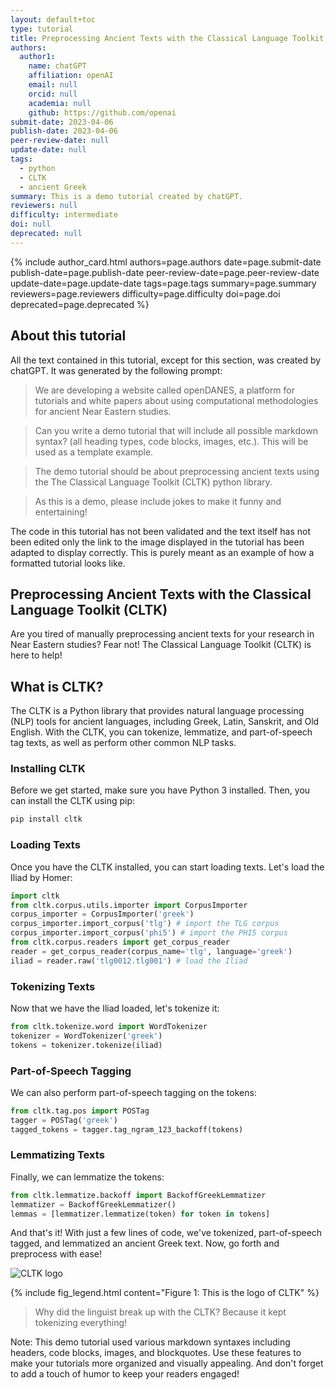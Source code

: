 ```yaml
---
layout: default+toc
type: tutorial
title: Preprocessing Ancient Texts with the Classical Language Toolkit (CLTK)
authors:
  author1:
    name: chatGPT
    affiliation: openAI
    email: null
    orcid: null
    academia: null
    github: https://github.com/openai
submit-date: 2023-04-06
publish-date: 2023-04-06
peer-review-date: null
update-date: null
tags:
  - python
  - CLTK
  - ancient Greek
summary: This is a demo tutorial created by chatGPT.
reviewers: null
difficulty: intermediate
doi: null
deprecated: null
---
```


{% include author_card.html authors=page.authors date=page.submit-date publish-date=page.publish-date peer-review-date=page.peer-review-date update-date=page.update-date tags=page.tags summary=page.summary reviewers=page.reviewers difficulty=page.difficulty doi=page.doi deprecated=page.deprecated %}

## About this tutorial

All the text contained in this tutorial, except for this section, was created by chatGPT. It was generated by the following prompt:

> We are developing a website called openDANES, a platform for tutorials and white papers about using computational methodologies for ancient Near Eastern studies.

> Can you write a demo tutorial that will include all possible markdown syntax? (all heading types, code blocks, images, etc.). This will be used as a template example.

> The demo tutorial should be about preprocessing ancient texts using the The Classical Language Toolkit (CLTK) python library.

> As this is a demo, please include jokes to make it funny and entertaining!

The code in this tutorial has not been validated and the text itself has not been edited only the link to the image displayed in the tutorial has been adapted to display correctly. This is purely meant as an example of how a formatted tutorial looks like.

## Preprocessing Ancient Texts with the Classical Language Toolkit (CLTK)

Are you tired of manually preprocessing ancient texts for your research in Near Eastern studies? Fear not! The Classical Language Toolkit (CLTK) is here to help! 

## What is CLTK?

The CLTK is a Python library that provides natural language processing (NLP) tools for ancient languages, including Greek, Latin, Sanskrit, and Old English. With the CLTK, you can tokenize, lemmatize, and part-of-speech tag texts, as well as perform other common NLP tasks.

### Installing CLTK

Before we get started, make sure you have Python 3 installed. Then, you can install the CLTK using pip:

```python
pip install cltk
```

### Loading Texts

Once you have the CLTK installed, you can start loading texts. Let's load the Iliad by Homer:

```python
import cltk
from cltk.corpus.utils.importer import CorpusImporter
corpus_importer = CorpusImporter('greek')
corpus_importer.import_corpus('tlg') # import the TLG corpus
corpus_importer.import_corpus('phi5') # import the PHI5 corpus
from cltk.corpus.readers import get_corpus_reader
reader = get_corpus_reader(corpus_name='tlg', language='greek')
iliad = reader.raw('tlg0012.tlg001') # load the Iliad
```

### Tokenizing Texts

Now that we have the Iliad loaded, let's tokenize it:

```python
from cltk.tokenize.word import WordTokenizer
tokenizer = WordTokenizer('greek')
tokens = tokenizer.tokenize(iliad)
```

### Part-of-Speech Tagging

We can also perform part-of-speech tagging on the tokens:

```python
from cltk.tag.pos import POSTag
tagger = POSTag('greek')
tagged_tokens = tagger.tag_ngram_123_backoff(tokens)
```

### Lemmatizing Texts

Finally, we can lemmatize the tokens:

```python
from cltk.lemmatize.backoff import BackoffGreekLemmatizer
lemmatizer = BackoffGreekLemmatizer()
lemmas = [lemmatizer.lemmatize(token) for token in tokens]
```

And that's it! With just a few lines of code, we've tokenized, part-of-speech tagged, and lemmatized an ancient Greek text. Now, go forth and preprocess with ease!

![CLTK logo]({{site.baseurl}}/images/tutorials/{{page.title}}/image-1.jpg)

{% include fig_legend.html content="Figure 1: This is the logo of CLTK" %}

> Why did the linguist break up with the CLTK? Because it kept tokenizing everything!

Note: This demo tutorial used various markdown syntaxes including headers, code blocks, images, and blockquotes. Use these features to make your tutorials more organized and visually appealing. And don't forget to add a touch of humor to keep your readers engaged!


